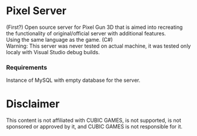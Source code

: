 # Pixel Server
(First?) Open source server for Pixel Gun 3D that is aimed into recreating the functionality of original/official server with additional features.  
Using the same language as the game. (C#)  
Warning: This server was never tested on actual machine, it was tested only localy with Visual Studio debug builds.

### Requirements
Instance of MySQL with empty database for the server.

# Disclaimer

This content is not affiliated with CUBIC GAMES, is not supported, is not sponsored or approved by it, and CUBIC GAMES is not responsible for it.
